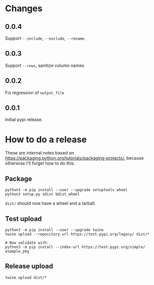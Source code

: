 # Changes

## 0.0.4

Support `--include`, `--exclude`, `--rename`.

## 0.0.3

Support `--rows`, sanitize column names

## 0.0.2

Fix regression of `output_file`

## 0.0.1

Initial pypi release.

# How to do a release

These are internal notes based on https://packaging.python.org/tutorials/packaging-projects/,
because otherwise I'll forget how to do this.

## Package

```
python3 -m pip install --user --upgrade setuptools wheel
python3 setup.py sdist bdist_wheel
```

`dist/` should now have a wheel and a tarball.

## Test upload

```
python3 -m pip install --user --upgrade twine
twine upload --repository-url https://test.pypi.org/legacy/ dist/*

# Now validate with:
python3 -m pip install --index-url https://test.pypi.org/simple/ example_pkg
```

## Release upload

```
twine upload dist/*
```
